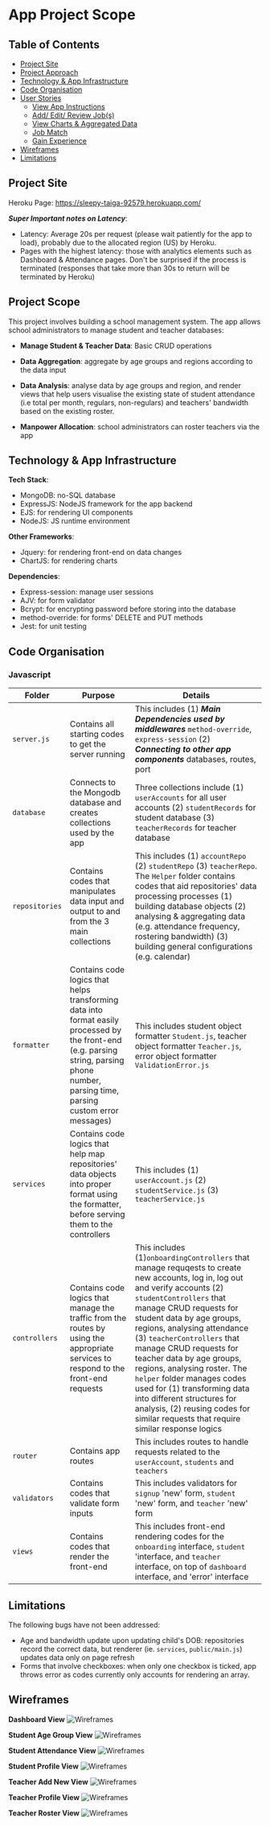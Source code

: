 # App Project Scope

## Table of Contents
- [Project Site](#project-site)
- [Project Approach](#project-approach)
- [Technology & App Infrastructure](#tech-infrastructure)
- [Code Organisation](#code-org)
- [User Stories](#user-stories)
    - [View App Instructions](#view-app-instructions)
    - [Add/ Edit/ Review Job(s)](#add-edit-review)
    - [View Charts & Aggregated Data](#view-chart)
    - [Job Match](#job-match)
    - [Gain Experience](#gain-exp)
- [Wireframes](#wireframe)
- [Limitations](#limitations)

## Project Site
Heroku Page: https://sleepy-taiga-92579.herokuapp.com/

***Super Important notes on Latency***: 
- Latency: Average 20s per request (please wait patiently for the app to load), probably due to the allocated region (US) by Heroku. 
- Pages with the highest latency: those with analytics elements such as Dashboard & Attendance pages. Don't be surprised if the process is terminated (responses that take more than 30s to return will be terminated by Heroku)

## Project Scope
This project involves building a school management system. The app allows school administrators to manage student and teacher databases:

- **Manage Student & Teacher Data**: Basic CRUD operations

- **Data Aggregation**: aggregate by age groups and regions according to the data input

- **Data Analysis**: analyse data by age groups and region, and render views that help users visualise the existing state of student attendance (i.e total per month, regulars, non-regulars) and teachers' bandwidth based on the existing roster.

- **Manpower Allocation**: school administrators can roster teachers via the app

## Technology & App Infrastructure

**Tech Stack**: 
- MongoDB: no-SQL database
- ExpressJS: NodeJS framework for the app backend
- EJS: for rendering UI components
- NodeJS: JS runtime environment

**Other Frameworks**: 
- Jquery: for rendering front-end on data changes 
- ChartJS: for rendering charts

**Dependencies**:
- Express-session: manage user sessions
- AJV: for form validator
- Bcrypt: for encrypting password before storing into the database
- method-override: for forms' DELETE and PUT methods
- Jest: for unit testing

## Code Organisation

### Javascript

|Folder  |Purpose                                                    |Details|
|--------|-------------------------------------------------------------------|---------------------------------------------------------------------|
|`server.js`| Contains all starting codes to get the server running| This includes (1) ***Main Dependencies used by middlewares*** `method-override`, `express-session` (2) ***Connecting to other app components*** databases, routes, port|
|`database`| Connects to the Mongodb database and creates collections used by the app| Three collections include (1) `userAccounts` for all user accounts (2) `studentRecords` for student database (3) `teacherRecords` for teacher database|
|`repositories`| Contains codes that manipulates data input and output to and from the 3 main collections| This includes (1) `accountRepo` (2) `studentRepo` (3) `teacherRepo`. The `Helper` folder contains codes that aid repositories' data processing processes (1) building database objects (2) analysing & aggregating data (e.g. attendance frequency, rostering bandwidth) (3) building general configurations (e.g. calendar)|
|`formatter`| Contains code logics that helps transforming data into format easily processed by the front-end (e.g. parsing string, parsing phone number, parsing time, parsing custom error messages)| This includes student object formatter `Student.js`, teacher object formatter `Teacher.js`, error object formatter `ValidationError.js`|
|`services`| Contains code logics that help map repositories' data objects into proper format using the formatter, before serving them to the controllers | This includes (1) `userAccount.js` (2) `studentService.js` (3) `teacherService.js`|
|`controllers`| Contains code logics that manage the traffic from the routes by using the appropriate services to respond to the front-end requests | This includes (1)`onboardingControllers` that manage requqests to create new accounts, log in, log out and verify accounts (2) `studentControllers` that manage CRUD requests for student data by age groups, regions, analysing attendance (3) `teacherControllers` that manage CRUD requests for teacher data by age groups, regions, analysing roster. The `helper` folder manages codes used for (1) transforming data into different structures for analysis, (2) reusing codes for similar requests that require similar response logics|
|`router`| Contains app routes | This includes routes to handle requests related to the `userAccount`, `students` and `teachers`|
|`validators`| Contains codes that validate form inputs | This includes validators for `signup` 'new' form, `student` 'new' form, and `teacher` 'new' form|
|`views`| Contains codes that render the front-end | This includes front-end rendering codes for the `onboarding` interface, `student` 'interface, and `teacher` interface, on top of `dashboard` interface, and 'error' interface|

## Limitations

The following bugs have not been addressed:
- Age and bandwidth update upon updating child's DOB: repositories record the correct data, but renderer (ie. `services`, `public/main.js`) updates data only on page refresh 
- Forms that involve checkboxes: when only one checkbox is ticked, app throws error as codes currently only accounts for rendering an array. 


## Wireframes

**Dashboard View**
![Wireframes](https://github.com/jessephamsg/jessephamsg.github.io/blob/master/Wireframes/dashboard.png)

**Student Age Group View**
![Wireframes](https://github.com/jessephamsg/jessephamsg.github.io/blob/master/Wireframes/student-ageGroup-view.png)

**Student Attendance View**
![Wireframes](https://github.com/jessephamsg/jessephamsg.github.io/blob/master/Wireframes/student-attendance-view.png)

**Student Profile View**
![Wireframes](https://github.com/jessephamsg/jessephamsg.github.io/blob/master/Wireframes/student-profile-view.png)

**Teacher Add New View**
![Wireframes](https://github.com/jessephamsg/jessephamsg.github.io/blob/master/Wireframes/teacher-addNew-view.png)

**Teacher Profile View**
![Wireframes](https://github.com/jessephamsg/jessephamsg.github.io/blob/master/Wireframes/teacher-profile-view.png)

**Teacher Roster View**
![Wireframes](https://github.com/jessephamsg/jessephamsg.github.io/blob/master/Wireframes/teacher-roster-view.png)